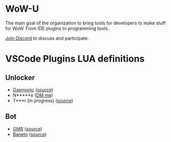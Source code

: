 # WoW-U

The main goal of the organization to bring tools for developers to make stuff for WoW. From IDE plugins to programming 
tools.

[Join Discord](https://discord.gg/EuUvfKwVze) to discuss and participate.

# VSCode Plugins LUA definitions

## Unlocker

- [Daemonic](https://marketplace.visualstudio.com/items?itemName=AmsTaFFix.daemonic-lua-api) ([source](https://github.com/WoW-U/vscode-daemonic-api))
- N*****e ([DM me](https://discordapp.com/users/224628871633305611))
- T***r (in progress) ([source](https://github.com/WoW-U/vscode-tinkr-api))

## Bot

- [GMR](https://marketplace.visualstudio.com/items?itemName=AmsTaFFix.gmr-lua-api) ([source](https://github.com/WoW-U/vscode-gmr-api))
- [Baneto](https://marketplace.visualstudio.com/items?itemName=AmsTaFFix.baneto-lua-api)  ([source](https://github.com/WoW-U/vscode-baneto-api))
